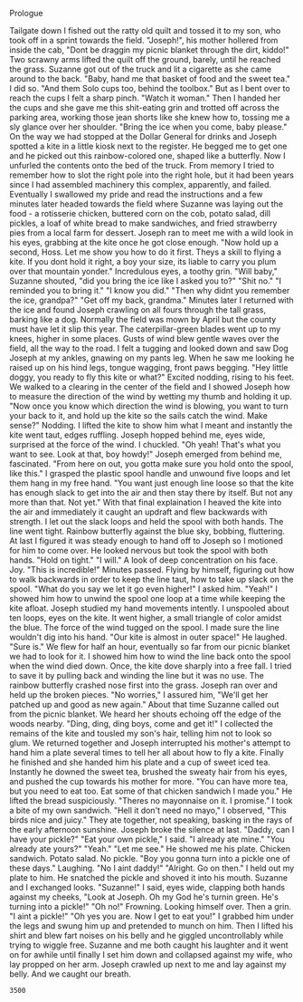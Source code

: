  
Prologue

  Tailgate down I fished out the ratty old quilt and tossed it to my son, who took off in a sprint towards the field.
	"Joseph!", his mother hollered from inside the cab, "Dont be draggin my picnic blanket through the dirt, kiddo!"
	Two scrawny arms lifted the quilt off the ground, barely, until he reached the grass. Suzanne got out of the truck and lit a cigarette as she came around to the back.
	"Baby, hand me that basket of food and the sweet tea." 
	I did so. 
	"And them Solo cups too, behind the toolbox."
	But as I bent over to reach the cups I felt a sharp pinch.
	"Watch it woman." 
	Then I handed her the cups and she gave me this shit-eating grin and trotted off across the parking area, working those jean shorts like she knew how to, tossing me a sly glance over her shoulder.
	"Bring the ice when you come, baby please."
	On the way we had stopped at the Dollar General for drinks and Joseph spotted a kite in a little kiosk next to the register. He begged me to get one and he picked out this rainbow-colored one, shaped like a butterfly. Now I unfurled the contents onto the bed of the truck. From memory I tried to remember how to slot the right pole into the right hole, but it had been years since I had assembled machinery this complex, apparently, and failed. Eventually I swallowed my pride and read the instructions and a few minutes later headed towards the field where Suzanne was laying out the food - a rotisserie chicken, buttered corn on the cob, potato salad, dill pickles, a loaf of white bread to make sandwiches, and fried strawberry pies from a local farm for dessert.
	Joseph ran to meet me with a wild look in his eyes, grabbing at the kite once he got close enough.
	"Now hold up a second, Hoss. Let me show you how to do it first. Theys a skill to flying a kite. If you dont hold it right, a boy your size, its liable to carry you plum over that mountain yonder."
	Incredulous eyes, a toothy grin.
	"Will baby," Suzanne shouted, "did you bring the ice like I asked you to?"
	"Shit no."
	"I reminded you to bring it."
	"I know you did."
	"Then why didnt you remember the ice, grandpa?"
	"Get off my back, grandma."
	Minutes later I returned with the ice and found Joseph crawling on all fours through the tall grass, barking like a dog. Normally the field was mown by April but the county must have let it slip this year. The caterpillar-green blades went up to my knees, higher in some places. Gusts of wind blew gentle waves over the field, all the way to the road.
	I felt a tugging and looked down and saw Dog Joseph at my ankles, gnawing on my pants leg. When he saw me looking he raised up on his hind legs, tongue wagging, front paws begging.
	"Hey little doggy, you ready to fly this kite or what?"
	Excited nodding, rising to his feet.
	We walked to a clearing in the center of the field and I showed Joseph how to measure the direction of the wind by wetting my thumb and holding it up.
	"Now once you know which direction the wind is blowing, you want to turn your back to it, and hold up the kite so the sails catch the wind. Make sense?"
	Nodding.
	I lifted the kite to show him what I meant and instantly the kite went taut, edges ruffling. Joseph hopped behind me, eyes wide, surprised at the force of the wind. I chuckled.
	"Oh yeah! That's what you want to see. Look at that, boy howdy!"
	Joseph emerged from behind me, fascinated.
	"From here on out, you gotta make sure you hold onto the spool, like this."
	I grasped the plastic spool handle and unwound five loops and let them hang in my free hand.
	"You want just enough line loose so that the kite has enough slack to get into the air and then stay there by itself. But not any more than that. Not yet."
	With that final explaination I heaved the kite into the air and immediately it caught an updraft and flew backwards with strength. I let out the slack loops and held the spool with both hands. The line went tight.
	Rainbow butterfly against the blue sky, bobbing, fluttering.
	At last I figured it was steady enough to hand off to Joseph so I motioned for him to come over. He looked nervous but took the spool with both hands.
	"Hold on tight."
	"I will."
	A look of deep concentration on his face. Joy.
	"This is incredible!"
	Minutes passed. Flying by himself, figuring out how to walk backwards in order to keep the line taut, how to take up slack on the spool.
	"What do you say we let it go even higher!" I asked him.
	"Yeah!"
	I showed him how to unwind the spool one loop at a time while keeping the kite afloat. Joseph studied my hand movements intently. I unspooled about ten loops, eyes on the kite. It went higher, a small triangle of color amidst the blue. The force of the wind tugged on the spool. I made sure the line wouldn't dig into his hand.
	"Our kite is almost in outer space!"
	He laughed.
	"Sure is."
	We flew for half an hour, eventually so far from our picnic blanket we had to look for it. I showed him how to wind the line back onto the spool when the wind died down. Once, the kite dove sharply into a free fall. I tried to save it by pulling back and  winding the line but it was no use. The rainbow butterfly crashed nose first into the grass. Joseph ran over and held up the broken pieces.
	"No worries," I assured him, "We'll get her patched up and good as new again."
	About that time Suzanne called out from the picnic blanket. We heard her shouts echoing off the edge of the woods nearby.
	"Ding, ding, ding boys, come and get it!"
	I collected the remains of the kite and tousled my son's hair, telling him not to look so glum. We returned together and Joseph interrupted his mother's attempt to hand him a plate several times to tell her all about how to fly a kite. Finally he finished and she handed him his plate and a cup of sweet iced tea. Instantly he downed the sweet tea, brushed the sweaty hair from his eyes, and pushed the cup towards his mother for more.
	"You can have more tea, but you need to eat too. Eat some of that chicken sandwich I made you."
	He lifted the bread suspiciously.
	"Theres no mayonnaise on it. I promise."
	I took a bite of my own sandwich.
	"Hell it don't need no mayo," I observed, "This birds nice and juicy."
	They ate together, not speaking, basking in the rays of the early afternoon sunshine. Joseph broke the silence at last.
	"Daddy, can I have your pickle?"
	"Eat your own pickle," I said.
	"I already ate mine."
	"You already ate yours?"
	"Yeah."
	"Let me see."
	He showed me his plate. Chicken sandwich. Potato salad. No pickle.
	"Boy you gonna turn into a pickle one of these days."
	Laughing.
	"No I aint daddy!"
	"Alright. Go on then."
	I held out my plate to him. He snatched the pickle and shoved it into his mouth. Suzanne and I exchanged looks.
	"Suzanne!" I said, eyes wide, clapping both hands against my cheeks, "Look at Joseph. Oh my God he's turnin green. He's turning into a pickle!"
	"Oh no!"
	Frowning. Looking himself over. Then a grin.
	"I aint a pickle!"
	"Oh yes you are. Now I get to eat you!"
	I grabbed him under the legs and swung him up and pretended to munch on him. Then I lifted his shirt and blew fart noises on his belly and he giggled uncontrollably while trying to wiggle free. Suzanne and me both caught his laughter and it went on for awhile until finally I set him down and collapsed against my wife, who lay propped on her arm. Joseph crawled up next to me and lay against my belly. And we caught our breath.
	
	
	
	
	
	
	
	
	
	
	
	
	3500